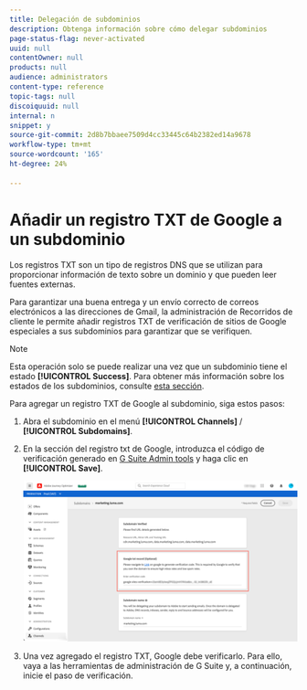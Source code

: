 ```yaml
---
title: Delegación de subdominios
description: Obtenga información sobre cómo delegar subdominios
page-status-flag: never-activated
uuid: null
contentOwner: null
products: null
audience: administrators
content-type: reference
topic-tags: null
discoiquuid: null
internal: n
snippet: y
source-git-commit: 2d8b7bbaee7509d4cc33445c64b2382ed14a9678
workflow-type: tm+mt
source-wordcount: '165'
ht-degree: 24%

---
```



# Añadir un registro TXT de Google a un subdominio

Los registros TXT son un tipo de registros DNS que se utilizan para proporcionar información de texto sobre un dominio y que pueden leer fuentes externas.

Para garantizar una buena entrega y un envío correcto de correos electrónicos a las direcciones de Gmail, la administración de Recorridos de cliente le permite añadir registros TXT de verificación de sitios de Google especiales a sus subdominios para garantizar que se verifiquen.

>[!NOTE]
>
> Esta operación solo se puede realizar una vez que un subdominio tiene el estado **[!UICONTROL Success]**. Para obtener más información sobre los estados de los subdominios, consulte [esta sección](access-subdomains.md).

Para agregar un registro TXT de Google al subdominio, siga estos pasos:

1. Abra el subdominio en el menú **[!UICONTROL Channels]** / **[!UICONTROL Subdomains]**.

1. En la sección del registro txt de Google, introduzca el código de verificación generado en [G Suite Admin tools](https://support.google.com/a/answer/183895) y haga clic en **[!UICONTROL Save]**.

   ![](../assets/subdomain-google-txt.png)

1. Una vez agregado el registro TXT, Google debe verificarlo. Para ello, vaya a las herramientas de administración de G Suite y, a continuación, inicie el paso de verificación.
